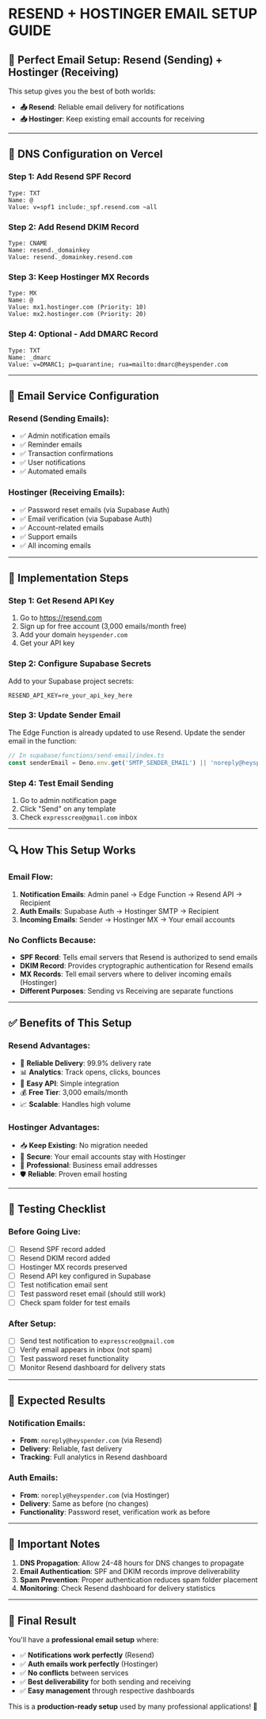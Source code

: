 # RESEND + HOSTINGER EMAIL SETUP GUIDE

## 🎯 **Perfect Email Setup: Resend (Sending) + Hostinger (Receiving)**

This setup gives you the best of both worlds:
- **📤 Resend**: Reliable email delivery for notifications
- **📥 Hostinger**: Keep existing email accounts for receiving

---

## 🔧 **DNS Configuration on Vercel**

### **Step 1: Add Resend SPF Record**
```
Type: TXT
Name: @
Value: v=spf1 include:_spf.resend.com ~all
```

### **Step 2: Add Resend DKIM Record**
```
Type: CNAME
Name: resend._domainkey
Value: resend._domainkey.resend.com
```

### **Step 3: Keep Hostinger MX Records**
```
Type: MX
Name: @
Value: mx1.hostinger.com (Priority: 10)
Value: mx2.hostinger.com (Priority: 20)
```

### **Step 4: Optional - Add DMARC Record**
```
Type: TXT
Name: _dmarc
Value: v=DMARC1; p=quarantine; rua=mailto:dmarc@heyspender.com
```

---

## 📧 **Email Service Configuration**

### **Resend (Sending Emails):**
- ✅ Admin notification emails
- ✅ Reminder emails
- ✅ Transaction confirmations
- ✅ User notifications
- ✅ Automated emails

### **Hostinger (Receiving Emails):**
- ✅ Password reset emails (via Supabase Auth)
- ✅ Email verification (via Supabase Auth)
- ✅ Account-related emails
- ✅ Support emails
- ✅ All incoming emails

---

## 🚀 **Implementation Steps**

### **Step 1: Get Resend API Key**
1. Go to https://resend.com
2. Sign up for free account (3,000 emails/month free)
3. Add your domain `heyspender.com`
4. Get your API key

### **Step 2: Configure Supabase Secrets**
Add to your Supabase project secrets:
```
RESEND_API_KEY=re_your_api_key_here
```

### **Step 3: Update Sender Email**
The Edge Function is already updated to use Resend. Update the sender email in the function:

```typescript
// In supabase/functions/send-email/index.ts
const senderEmail = Deno.env.get('SMTP_SENDER_EMAIL') || 'noreply@heyspender.com'
```

### **Step 4: Test Email Sending**
1. Go to admin notification page
2. Click "Send" on any template
3. Check `expresscreo@gmail.com` inbox

---

## 🔍 **How This Setup Works**

### **Email Flow:**
1. **Notification Emails**: Admin panel → Edge Function → Resend API → Recipient
2. **Auth Emails**: Supabase Auth → Hostinger SMTP → Recipient
3. **Incoming Emails**: Sender → Hostinger MX → Your email accounts

### **No Conflicts Because:**
- **SPF Record**: Tells email servers that Resend is authorized to send emails
- **DKIM Record**: Provides cryptographic authentication for Resend emails
- **MX Records**: Tell email servers where to deliver incoming emails (Hostinger)
- **Different Purposes**: Sending vs Receiving are separate functions

---

## ✅ **Benefits of This Setup**

### **Resend Advantages:**
- 🚀 **Reliable Delivery**: 99.9% delivery rate
- 📊 **Analytics**: Track opens, clicks, bounces
- 🔧 **Easy API**: Simple integration
- 💰 **Free Tier**: 3,000 emails/month
- 📈 **Scalable**: Handles high volume

### **Hostinger Advantages:**
- 📥 **Keep Existing**: No migration needed
- 🔐 **Secure**: Your email accounts stay with Hostinger
- 💼 **Professional**: Business email addresses
- 🛡️ **Reliable**: Proven email hosting

---

## 🧪 **Testing Checklist**

### **Before Going Live:**
- [ ] Resend SPF record added
- [ ] Resend DKIM record added
- [ ] Hostinger MX records preserved
- [ ] Resend API key configured in Supabase
- [ ] Test notification email sent
- [ ] Test password reset email (should still work)
- [ ] Check spam folder for test emails

### **After Setup:**
- [ ] Send test notification to `expresscreo@gmail.com`
- [ ] Verify email appears in inbox (not spam)
- [ ] Test password reset functionality
- [ ] Monitor Resend dashboard for delivery stats

---

## 🎯 **Expected Results**

### **Notification Emails:**
- **From**: `noreply@heyspender.com` (via Resend)
- **Delivery**: Reliable, fast delivery
- **Tracking**: Full analytics in Resend dashboard

### **Auth Emails:**
- **From**: `noreply@heyspender.com` (via Hostinger)
- **Delivery**: Same as before (no changes)
- **Functionality**: Password reset, verification work as before

---

## 🚨 **Important Notes**

1. **DNS Propagation**: Allow 24-48 hours for DNS changes to propagate
2. **Email Authentication**: SPF and DKIM records improve deliverability
3. **Spam Prevention**: Proper authentication reduces spam folder placement
4. **Monitoring**: Check Resend dashboard for delivery statistics

---

## 🎉 **Final Result**

You'll have a **professional email setup** where:
- ✅ **Notifications work perfectly** (Resend)
- ✅ **Auth emails work perfectly** (Hostinger)
- ✅ **No conflicts** between services
- ✅ **Best deliverability** for both sending and receiving
- ✅ **Easy management** through respective dashboards

This is a **production-ready setup** used by many professional applications! 🚀

